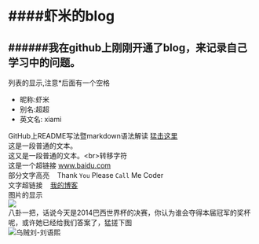 ####虾米的blog
====
######我在github上刚刚开通了blog，来记录自己学习中的问题。
-----------
列表的显示,注意*后面有一个空格<br>
* 昵称:虾米<br>
* 别名:超超<br>
* 英文名: xiami<br>

GitHub上README写法暨markdown语法解读  [猛击这里](http://www.tuicool.com/articles/zIJrEjn)<br>
这是一段普通的文本。<br>
这又是一段普通的文本。\<br>转移字符<br>
这是一个超链接 www.baidu.com<br>
部分文字高亮&nbsp;&nbsp;&nbsp;&nbsp;Thank `You` Please `Call` Me Coder<br>
文字超链接&nbsp;&nbsp;&nbsp;&nbsp;[我的博客](http://weibo.com/xc19910903/ "悬停显示")<br>
图片的显示<br>
![](http://www.baidu.com/img/bdlogo.gif)<br>
八卦一把，话说今天是2014巴西世界杯的决赛，你认为谁会夺得本届冠军的奖杯呢，或许她已经给我们答案了，猛搓下图<br>
![](http://ww3.sinaimg.cn/bmiddle/67ebfe4ejw1eibkn95l5lj20xr190e81.jpg "乌贼刘-刘语熙")


